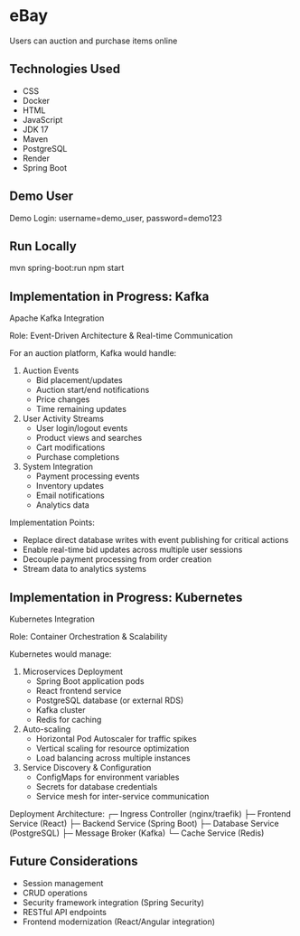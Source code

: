 # eBay
Users can auction and purchase items online

## Technologies Used

- CSS
- Docker
- HTML
- JavaScript
- JDK 17
- Maven
- PostgreSQL
- Render
- Spring Boot

## Demo User
Demo Login: username=demo_user, password=demo123

## Run Locally
mvn spring-boot:run
npm start

## Implementation in Progress: Kafka
Apache Kafka Integration

Role: Event-Driven Architecture & Real-time Communication

For an auction platform, Kafka would handle:

1. Auction Events
   - Bid placement/updates
   - Auction start/end notifications
   - Price changes
   - Time remaining updates
2. User Activity Streams
   - User login/logout events
   - Product views and searches
   - Cart modifications
   - Purchase completions
3. System Integration
   - Payment processing events
   - Inventory updates
   - Email notifications
   - Analytics data

Implementation Points:
- Replace direct database writes with event publishing for critical actions
- Enable real-time bid updates across multiple user sessions
- Decouple payment processing from order creation
- Stream data to analytics systems

## Implementation in Progress: Kubernetes

Kubernetes Integration

Role: Container Orchestration & Scalability

Kubernetes would manage:

1. Microservices Deployment
   - Spring Boot application pods
   - React frontend service
   - PostgreSQL database (or external RDS)
   - Kafka cluster
   - Redis for caching
2. Auto-scaling
   - Horizontal Pod Autoscaler for traffic spikes
   - Vertical scaling for resource optimization
   - Load balancing across multiple instances
3. Service Discovery & Configuration
   - ConfigMaps for environment variables
   - Secrets for database credentials
   - Service mesh for inter-service communication

Deployment Architecture:
┌─ Ingress Controller (nginx/traefik)
├─ Frontend Service (React)
├─ Backend Service (Spring Boot)
├─ Database Service (PostgreSQL)
├─ Message Broker (Kafka)
└─ Cache Service (Redis)

## Future Considerations

- Session management
- CRUD operations
- Security framework integration (Spring Security)
- RESTful API endpoints
- Frontend modernization (React/Angular integration)
